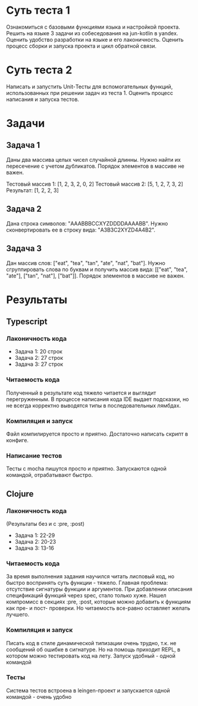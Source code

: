 # Суть теста 1
Ознакомиться с базовыми функциями языка и настройкой проекта. Решить на языке 3 задачи из собеседования на jun-kotlin в yandex. Оценить удобство разработки на языке и его лаконичность. Оценить процесс сборки и запуска проекта и цикл обратной связи.


# Суть теста 2
Написать и запустить Unit-Тесты для вспомогательных функций, использованных при решении задач из теста 1. Оценить процесс написания и запуска тестов.


# Задачи

## Задача 1
Даны два массива целых чисел случайной длинны. Нужно найти их пересечение с учетом дубликатов. Порядок элементов в массиве не важен.

Тестовый массив 1: [1, 2, 3, 2, 0, 2]
Тестовый массив 2: [5, 1, 2, 7, 3, 2]
Результат: [1, 2, 2, 3]

## Задача 2
Дана строка символов: "AAABBBCCXYZDDDDAAAABB". Нужно сконвертировать ее в строку вида: "A3B3C2XYZD4A4B2".

## Задача 3
Дан массив слов: ["eat", "tea", "tan", "ate", "nat", "bat"]. Нужно сгруппировать слова по буквам и получить массив вида: [["eat", "tea", "ate"], ["tan", "nat"], ["bat"]]. Порядок элементов в массиве не важен.


# Результаты

## Typescript

### Лаконичность кода
- Задача 1: 20 строк
- Задача 2: 27 строк
- Задача 3: 27 строк

### Читаемость кода
Полученный в результате код тяжело читается и выглядит перегруженным. В процессе написания кода IDE выдает подсказки, но не всегда корректно выводятся типы в последовательных лямбдах.

### Компиляция и запуск
Файл компилируется просто и приятно. Достаточно написать скрипт в конфиге.

### Написание тестов
Тесты с mocha пишутся просто и приятно. Запускаются одной командой, отрабатывают быстро.

## Clojure

### Лаконичность кода
(Результаты без и с :pre, :post)
- Задача 1: 22-29 
- Задача 2: 20-23
- Задача 3: 13-16

### Читаемость кода
За время выполнения задания научился читать лисповый код, но быстро воспринять суть функции - тяжело. Главная проблема: отсутствие сигнатуры функции и аргументов. При добавлении описания спецификаций функций через spec, стало только хуже. Нашел компромисс в секциях :pre, :post, которые можно добавить к функциям как пре- и пост- проверки. Но читаемость все-равно оставляет желать лучшего.

### Компиляция и запуск
Писать код в стиле динамической типизации очень трудно, т.к. не сообщений об ошибке в сигнатуре. Но на помощь приходит REPL, в котором можно тестировать код на лету. Запуск удобный - одной командой

### Тесты
Система тестов встроена в leingen-проект и запускается одной командой - очень удобно